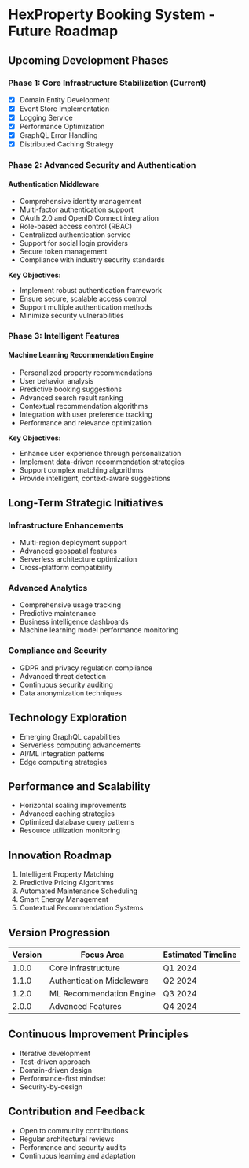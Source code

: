 # HexProperty Booking System - Future Roadmap

## Upcoming Development Phases

### Phase 1: Core Infrastructure Stabilization (Current)
- [x] Domain Entity Development
- [x] Event Store Implementation
- [x] Logging Service
- [x] Performance Optimization
- [x] GraphQL Error Handling
- [x] Distributed Caching Strategy

### Phase 2: Advanced Security and Authentication
#### Authentication Middleware
- Comprehensive identity management
- Multi-factor authentication support
- OAuth 2.0 and OpenID Connect integration
- Role-based access control (RBAC)
- Centralized authentication service
- Support for social login providers
- Secure token management
- Compliance with industry security standards

**Key Objectives:**
- Implement robust authentication framework
- Ensure secure, scalable access control
- Support multiple authentication methods
- Minimize security vulnerabilities

### Phase 3: Intelligent Features
#### Machine Learning Recommendation Engine
- Personalized property recommendations
- User behavior analysis
- Predictive booking suggestions
- Advanced search result ranking
- Contextual recommendation algorithms
- Integration with user preference tracking
- Performance and relevance optimization

**Key Objectives:**
- Enhance user experience through personalization
- Implement data-driven recommendation strategies
- Support complex matching algorithms
- Provide intelligent, context-aware suggestions

## Long-Term Strategic Initiatives

### Infrastructure Enhancements
- Multi-region deployment support
- Advanced geospatial features
- Serverless architecture optimization
- Cross-platform compatibility

### Advanced Analytics
- Comprehensive usage tracking
- Predictive maintenance
- Business intelligence dashboards
- Machine learning model performance monitoring

### Compliance and Security
- GDPR and privacy regulation compliance
- Advanced threat detection
- Continuous security auditing
- Data anonymization techniques

## Technology Exploration
- Emerging GraphQL capabilities
- Serverless computing advancements
- AI/ML integration patterns
- Edge computing strategies

## Performance and Scalability
- Horizontal scaling improvements
- Advanced caching strategies
- Optimized database query patterns
- Resource utilization monitoring

## Innovation Roadmap
1. Intelligent Property Matching
2. Predictive Pricing Algorithms
3. Automated Maintenance Scheduling
4. Smart Energy Management
5. Contextual Recommendation Systems

## Version Progression
| Version | Focus Area | Estimated Timeline |
|---------|------------|-------------------|
| 1.0.0   | Core Infrastructure | Q1 2024 |
| 1.1.0   | Authentication Middleware | Q2 2024 |
| 1.2.0   | ML Recommendation Engine | Q3 2024 |
| 2.0.0   | Advanced Features | Q4 2024 |

## Continuous Improvement Principles
- Iterative development
- Test-driven approach
- Domain-driven design
- Performance-first mindset
- Security-by-design

## Contribution and Feedback
- Open to community contributions
- Regular architectural reviews
- Performance and security audits
- Continuous learning and adaptation
